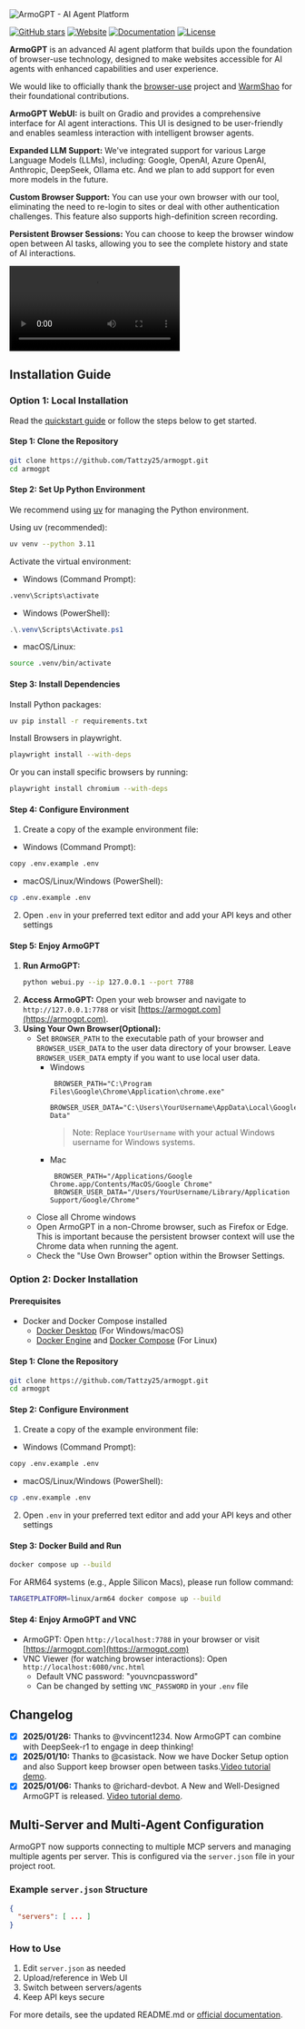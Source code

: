 <img src="./assets/Armo-GPT.png" alt="ArmoGPT - AI Agent Platform" width="full"/>

<br/>

[![GitHub stars](https://img.shields.io/github/stars/Tattzy25/armogpt?style=social)](https://github.com/Tattzy25/armogpt/stargazers)
[![Website](https://img.shields.io/badge/Website-🌐-blue)](https://armogpt.com)
[![Documentation](https://img.shields.io/badge/Documentation-📕-blue)](https://armogpt.com/docs)
[![License](https://img.shields.io/badge/License-MIT-green)](https://github.com/Tattzy25/armogpt/blob/main/LICENSE)

**ArmoGPT** is an advanced AI agent platform that builds upon the foundation of browser-use technology, designed to make websites accessible for AI agents with enhanced capabilities and user experience.

We would like to officially thank the [browser-use](https://github.com/browser-use/browser-use) project and [WarmShao](https://github.com/warmshao) for their foundational contributions.

**ArmoGPT WebUI:** is built on Gradio and provides a comprehensive interface for AI agent interactions. This UI is designed to be user-friendly and enables seamless interaction with intelligent browser agents.

**Expanded LLM Support:** We've integrated support for various Large Language Models (LLMs), including: Google, OpenAI, Azure OpenAI, Anthropic, DeepSeek, Ollama etc. And we plan to add support for even more models in the future.

**Custom Browser Support:** You can use your own browser with our tool, eliminating the need to re-login to sites or deal with other authentication challenges. This feature also supports high-definition screen recording.

**Persistent Browser Sessions:** You can choose to keep the browser window open between AI tasks, allowing you to see the complete history and state of AI interactions.

<video src="https://github.com/user-attachments/assets/56bc7080-f2e3-4367-af22-6bf2245ff6cb" controls="controls">Your browser does not support playing this video!</video>

## Installation Guide

### Option 1: Local Installation

Read the [quickstart guide](https://armogpt.com/docs/quickstart) or follow the steps below to get started.

#### Step 1: Clone the Repository
```bash
git clone https://github.com/Tattzy25/armogpt.git
cd armogpt
```

#### Step 2: Set Up Python Environment
We recommend using [uv](https://docs.astral.sh/uv/) for managing the Python environment.

Using uv (recommended):
```bash
uv venv --python 3.11
```

Activate the virtual environment:
- Windows (Command Prompt):
```cmd
.venv\Scripts\activate
```
- Windows (PowerShell):
```powershell
.\.venv\Scripts\Activate.ps1
```
- macOS/Linux:
```bash
source .venv/bin/activate
```

#### Step 3: Install Dependencies
Install Python packages:
```bash
uv pip install -r requirements.txt
```

Install Browsers in playwright. 
```bash
playwright install --with-deps
```
Or you can install specific browsers by running:
```bash
playwright install chromium --with-deps
```

#### Step 4: Configure Environment
1. Create a copy of the example environment file:
- Windows (Command Prompt):
```bash
copy .env.example .env
```
- macOS/Linux/Windows (PowerShell):
```bash
cp .env.example .env
```
2. Open `.env` in your preferred text editor and add your API keys and other settings

#### Step 5: Enjoy ArmoGPT
1.  **Run ArmoGPT:**
    ```bash
    python webui.py --ip 127.0.0.1 --port 7788
    ```
2. **Access ArmoGPT:** Open your web browser and navigate to `http://127.0.0.1:7788` or visit [https://armogpt.com](https://armogpt.com).
3. **Using Your Own Browser(Optional):**
    - Set `BROWSER_PATH` to the executable path of your browser and `BROWSER_USER_DATA` to the user data directory of your browser. Leave `BROWSER_USER_DATA` empty if you want to use local user data.
      - Windows
        ```env
         BROWSER_PATH="C:\Program Files\Google\Chrome\Application\chrome.exe"
         BROWSER_USER_DATA="C:\Users\YourUsername\AppData\Local\Google\Chrome\User Data"
        ```
        > Note: Replace `YourUsername` with your actual Windows username for Windows systems.
      - Mac
        ```env
         BROWSER_PATH="/Applications/Google Chrome.app/Contents/MacOS/Google Chrome"
         BROWSER_USER_DATA="/Users/YourUsername/Library/Application Support/Google/Chrome"
        ```
    - Close all Chrome windows
    - Open ArmoGPT in a non-Chrome browser, such as Firefox or Edge. This is important because the persistent browser context will use the Chrome data when running the agent.
    - Check the "Use Own Browser" option within the Browser Settings.

### Option 2: Docker Installation

#### Prerequisites
- Docker and Docker Compose installed
  - [Docker Desktop](https://www.docker.com/products/docker-desktop/) (For Windows/macOS)
  - [Docker Engine](https://docs.docker.com/engine/install/) and [Docker Compose](https://docs.docker.com/compose/install/) (For Linux)

#### Step 1: Clone the Repository
```bash
git clone https://github.com/Tattzy25/armogpt.git
cd armogpt
```

#### Step 2: Configure Environment
1. Create a copy of the example environment file:
- Windows (Command Prompt):
```bash
copy .env.example .env
```
- macOS/Linux/Windows (PowerShell):
```bash
cp .env.example .env
```
2. Open `.env` in your preferred text editor and add your API keys and other settings

#### Step 3: Docker Build and Run
```bash
docker compose up --build
```
For ARM64 systems (e.g., Apple Silicon Macs), please run follow command:
```bash
TARGETPLATFORM=linux/arm64 docker compose up --build
```

#### Step 4: Enjoy ArmoGPT and VNC
- ArmoGPT: Open `http://localhost:7788` in your browser or visit [https://armogpt.com](https://armogpt.com)
- VNC Viewer (for watching browser interactions): Open `http://localhost:6080/vnc.html`
  - Default VNC password: "youvncpassword"
  - Can be changed by setting `VNC_PASSWORD` in your `.env` file

## Changelog
- [x] **2025/01/26:** Thanks to @vvincent1234. Now ArmoGPT can combine with DeepSeek-r1 to engage in deep thinking!
- [x] **2025/01/10:** Thanks to @casistack. Now we have Docker Setup option and also Support keep browser open between tasks.[Video tutorial demo](https://github.com/Tattzy25/armogpt/issues/1#issuecomment-2582511750).
- [x] **2025/01/06:** Thanks to @richard-devbot. A New and Well-Designed ArmoGPT is released. [Video tutorial demo](https://github.com/Tattzy25/armogpt/issues/1#issuecomment-2573393113).

## Multi-Server and Multi-Agent Configuration

ArmoGPT now supports connecting to multiple MCP servers and managing multiple agents per server. This is configured via the `server.json` file in your project root.

### Example `server.json` Structure
```json
{
  "servers": [ ... ]
}
```

### How to Use
1. Edit `server.json` as needed
2. Upload/reference in Web UI
3. Switch between servers/agents
4. Keep API keys secure

For more details, see the updated README.md or [official documentation](https://armogpt.com/docs).
